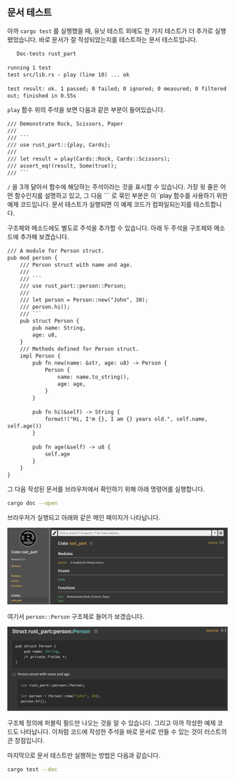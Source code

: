 
## 문서 테스트

아까 `cargo test` 를 실행했을 때, 유닛 테스트 외에도 한 가지 테스트가 더 추가로 실행됐었습니다. 바로 문서가 잘 작성되었는지를 테스트하는 문서 테스트입니다.

```
   Doc-tests rust_part

running 1 test
test src/lib.rs - play (line 10) ... ok

test result: ok. 1 passed; 0 failed; 0 ignored; 0 measured; 0 filtered out; finished in 0.55s
```

 `play` 함수 위의 주석을 보면 다음과 같은 부분이 들어있습니다.

```rust,ignore
/// Demonstrate Rock, Scissors, Paper
///
/// ```
/// use rust_part::{play, Cards};
///
/// let result = play(Cards::Rock, Cards::Scissors);
/// assert_eq!(result, Some(true));
/// ```
```

`/` 을 3개 달아서 함수에 해당하는 주석이라는 것을 표시할 수 있습니다. 가장 윗 줄은 어떤 함수인지를 설명하고 있고, 그 다음 ``` 로 묶인 부분은 이 `play 함수를 사용하기 위한 예제 코드입니다. 문서 테스트가 실행되면 이 예제 코드가 컴파일되는지를 테스트합니다.

구조체와 메소드에도 별도로 주석을 추가할 수 있습니다. 아래 두 주석을 구조체와 메소드에 추가해 보겠습니다.

```rust,ignore
/// A module for Person struct.
pub mod person {
    /// Person struct with name and age.
    ///
    /// ```
    /// use rust_part::person::Person;
    ///
    /// let person = Person::new("John", 30);
    /// person.hi();
    /// ```
    pub struct Person {
        pub name: String,
        age: u8,
    }
    /// Methods defined for Person struct.
    impl Person {
        pub fn new(name: &str, age: u8) -> Person {
            Person {
                name: name.to_string(),
                age: age,
            }
        }

        pub fn hi(&self) -> String {
            format!("Hi, I'm {}, I am {} years old.", self.name, self.age())
        }

        pub fn age(&self) -> u8 {
            self.age
        }
    }
}
```

그 다음 작성된 문서를 브라우저에서 확인하기 위해 아래 명령어를 실행합니다.

```bash
cargo doc --open
```

브라우저가 실행되고 아래와 같은 메인 페이지가 나타납니다.

![ch14-1](assets/ch14-1.png)

여기서 `person::Person` 구조체로 들어가 보겠습니다.

![ch14-2](assets/ch14-2.png)

구조체 정의에 퍼블릭 필드만 나오는 것을 알 수 있습니다. 그리고 아까 작성한 예제 코드도 나타납니다. 이처럼 코드에 작성한 주석을 바로 문서로 만들 수 있는 것이 러스트의 큰 장점입니다.

마지막으로 문서 테스트만 실행하는 방법은 다음과 같습니다.

```bash
cargo test --doc
```




